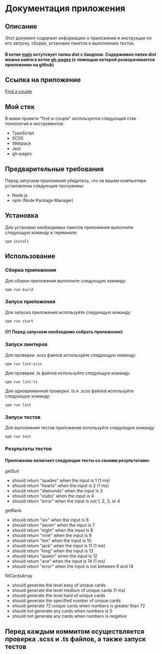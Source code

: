 # Документация приложения

## Описание

Этот документ содержит информацию о приложении и инструкции по его запуску, сборке, установке пакетов и выполнению тестов.

#### В ветке [main](https://github.com/Komoza/cards-game/tree/main) остутсвует папка dist с бандлом. Содержимое папки dist можно найти в ветке [gh-pages](https://github.com/Komoza/cards-game/tree/gh-pages) (с помощью которой разворачивается приложение на github)

## Ссылка на приложение

[Find a couple](https://komoza.github.io/cards-game/)

## Мой стек

В моем проекте "find-a-couple" используется следующий стек технологий и инструментов:

-   TypeScript
-   SCSS
-   Webpack
-   Jest
-   gh-pages

## Предварительные требования

Перед запуском приложения убедитесь, что на вашем компьютере установлены следующие программы:

-   Node.js
-   npm (Node Package Manager)

## Установка

Для установки необходимых пакетов приложения выполните следующую команду в терминале:

`npm install`

## Использование

### Сборка приложения

Для сборки приложения выполните следующую команду:

`npm run build`

### Запуск приложения

Для запуска приложения используйте следующую команду:

`npm run start`

#### (!!! Перед запуском необходимо собрать приложение)

### Запуск линтеров

Для проверки .scss файлов используйте следующую команду:

`npm run lint:scss`

Для проверки .ts файлов используйте следующую команду:

`npm run lint:ts`

Для одновременной проверки .ts и .scss файлов используйте следующую команду:

`npm run lint`

### Запуск тестов

Для выполнения тестов приложения используйте следующую команду:

`npm run test`

### Результаты тестов

#### Приложение включает следующие тесты со своими результатами:

getSuit

-   should return "spades" when the input is 1 (1 ms)
-   should return "hearts" when the input is 2 (1 ms)
-   should return "diamonds" when the input is 3
-   should return "clubs" when the input is 4
-   should return "error" when the input is not 1, 2, 3, or 4

getRank

-   should return "six" when the input is 6
-   should return "seven" when the input is 7
-   should return "eight" when the input is 8
-   should return "nine" when the input is 9
-   should return "ten" when the input is 10
-   should return "jack" when the input is 11 (1 ms)
-   should return "king" when the input is 13
-   should return "queen" when the input is 12
-   should return "ace" when the input is 14 (1 ms)
-   should return "error" when the input is not between 6 and 14

fillCardsArray

-   should generate the level easy of unique cards
-   should generate the level medium of unique cards (1 ms)
-   should generate the level hard of unique cards
-   should generate the specified number of unique cards
-   should generate 72 unique cards when numbers is greater than 72
-   should not generate any cards when numbers is 0
-   should not generate any cards when numbers is negative

## Перед каждым коммитом осуществляется проверка .scss и .ts файлов, а также запуск тестов
